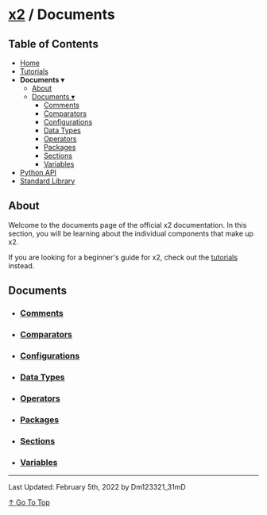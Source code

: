 # [x2](../README.md) / Documents

## Table of Contents

- [Home](../README.md)
- [Tutorials](./tutorials.md)
-  **Documents ▾**
    - [About](#about)
    - [Documents ▾](#documents)
        - [Comments](./documents/comments.md)
        - [Comparators](./documents/comparators.md)
        - [Configurations](./documents/configurations.md)
        - [Data Types](./documents/dataTypes.md)
        - [Operators](./documents/operators.md)
        - [Packages](./documents/packages.md)
        - [Sections](./documents/sections.md)
        - [Variables](./documents/variables.md)
- [Python API](../standardLibrary.md)
- [Standard Library](../pythonAPI.md)

## About

Welcome to the documents page of the official x2 documentation. In this section, you will be learning about the individual components that make up x2.

If you are looking for a beginner's guide for x2, check out the [tutorials](./tutorials.md) instead.

## Documents
- ### [Comments](./documents/comments.md)
- ### [Comparators](./documents/comparators.md)
- ### [Configurations](./documents/configurations.md)
- ### [Data Types](./documents/dataTypes.md)
- ### [Operators](./documents/operators.md)
- ### [Packages](./documents/packages.md)
- ### [Sections](./documents/sections.md)
- ### [Variables](./documents/variables.md)

---

Last Updated: February 5th, 2022 by Dm123321_31mD

[↑ Go To Top](#x2--documents)